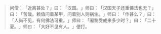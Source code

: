 > 问僧：​「近离甚处？​」曰：​「汉国。​」师曰：​「汉国天子还重佛法也无？​」曰：​「苦哉。赖值问着某甲，问着别人则祸生。​」师曰：​「作甚么？​」曰：​「人尚不见，有何佛法可重。​」师曰：​「阇黎受戒来多少时？​」曰：​「二十夏。​」师曰：​「大好不见有人。​」便打。


